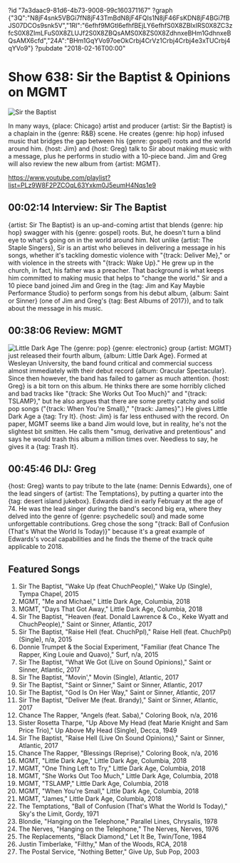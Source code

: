 ?id "7a3daac9-81d6-4b73-9008-99c160371167"
?graph {"3Q":"N8jF4snk5VBGi7fN8jF43TmBdN8jF4FQIs1N8jF46FsKDN8jF4BGi7fBJS07DCOs9snk5V","1RI":"6efhf9MGtl6efhfBEjLY6efhfS0X8ZBIxIRS0X8ZC3zfcS0X8ZImLFuS0X8ZLUJf2S0X8ZBQsAMS0X8ZS0X8ZdhnxeBHm1GdhnxeBQsAMX6cfd","24A":"BHm1GqYVo97oeOkCrbj4CrVz1Crbj4Crbj4e3xTUCrbj4qYVo9"}
?pubdate "2018-02-16T00:00"

# Show 638: Sir the Baptist & Opinions on MGMT 
![Sir the Baptist](https://static.soundopinions.org/images/2018/sir_the.jpg)

In many ways, {place: Chicago} artist and producer {artist: Sir the Baptist} is a chaplain in the {genre: R&B} scene. He creates {genre: hip hop} infused music that bridges the gap between his {genre: gospel} roots and the world around him. {host: Jim} and {host: Greg} talk to Sir about making music with a message, plus he performs in studio with a 10-piece band. Jim and Greg will also review the new album from {artist: MGMT}.

https://www.youtube.com/playlist?list=PLz9W8F2PZCOqL63Yxkm0J5eumH4Nqs1e9

## 00:02:14 Interview: Sir The Baptist
{artist: Sir The Baptist} is an up-and-coming artist that blends {genre: hip hop} swagger with his {genre: gospel} roots. But, he doesn't turn a blind eye to what's going on in the world around him. Not unlike {artist: The Staple Singers}, Sir is an artist who believes in delivering a message in his songs, whether it's tackling domestic violence with "{track: Deliver Me}," or with violence in the streets with "{track: Wake Up}." He grew up in the church, in fact, his father was a preacher. That background is what keeps him committed to making music that helps to "change the world."  Sir and a 10 piece band joined Jim and Greg in the {tag: Jim and Kay Maybie Performance Studio} to perform songs from his debut album, {album: Saint or Sinner} (one of Jim and Greg's {tag: Best Albums of 2017}), and to talk about the message in his music.

## 00:38:06 Review: MGMT
![Little Dark Age](https://static.soundopinions.org/assets/638/1RI0.jpg)
The {genre: pop} {genre: electronic} group {artist: MGMT} just released their fourth album, {album: Little Dark Age}. Formed at Wesleyan University, the band found critical and commercial success almost immediately with their debut record {album: Oracular Spectacular}. Since then however, the band has failed to garner as much attention. {host: Greg} is a bit torn on this album. He thinks there are some horribly cliched and bad tracks like "{track: She Works Out Too Much}" and "{track: TSLAMP}," but he also argues that there are some pretty catchy and solid pop songs ("{track: When You're Small}," "{track: James}".) He gives Little Dark Age a {tag: Try It}. {host: Jim} is far less enthused with the record. On paper, MGMT seems like a band Jim would love, but in reality, he's not the slightest bit smitten. He calls them "smug, derivative and pretentious" and says he would trash this album a million times over. Needless to say, he gives it a {tag: Trash It}.


## 00:45:46 DIJ: Greg
{host: Greg} wants to pay tribute to the late {name: Dennis Edwards}, one of the lead singers of {artist: The Temptations}, by putting a quarter into the {tag: desert island jukebox}. Edwards died in early February at the age of 74. He was the lead singer during the band's second big era, where they delved into the genre of {genre: psychedelic soul} and made some unforgettable contributions. Greg chose the song "{track: Ball of Confusion (That's What the World Is Today)}" because it's a great example of Edwards's vocal capabilities and he finds the theme of the track quite applicable to 2018.


## Featured Songs
1. Sir The Baptist, "Wake Up (feat ChuchPeople)," Wake Up (Single), Tympa Chapel, 2015
1. MGMT, "Me and Michael," Little Dark Age, Columbia, 2018
1. MGMT, "Days That Got Away," Little Dark Age, Columbia, 2018
1. Sir The Baptist, "Heaven (feat. Donald Lawrence & Co., Keke Wyatt and ChuchPeople)," Saint or Sinner, Atlantic, 2017
1. Sir The Baptist, "Raise Hell (feat. ChuchPpl)," Raise Hell (feat. ChuchPpl) (Single), n/a, 2015
1. Donnie Trumpet & the Social Experiment, "Familiar (feat Chance The Rapper, King Louie and Quavo)," Surf, n/a, 2015
1. Sir The Baptist, "What We Got (Live on Sound Opinions)," Saint or Sinner, Atlantic, 2017
1. Sir The Baptist, "Movin'," Movin (Single), Atlantic, 2017
1. Sir The Baptist, "Saint or Sinner," Saint or Sinner, Atlantic, 2017
1. Sir The Baptist, "God Is On Her Way," Saint or Sinner, Atlantic, 2017
1. Sir The Baptist, "Deliver Me (feat. Brandy)," Saint or Sinner, Atlantic, 2017
1. Chance The Rapper, "Angels (feat. Saba)," Coloring Book, n/a, 2016
1. Sister Rosetta Tharpe, "Up Above My Head (feat Marie Knight and Sam Price Trio)," Up Above My Head (Single), Decca, 1949
1. Sir The Baptist, "Raise Hell (Live On Sound Opinions)," Saint or Sinner, Atlantic, 2017
1. Chance The Rapper, "Blessings (Reprise)," Coloring Book, n/a, 2016
1. MGMT, "Little Dark Age," Little Dark Age, Columbia, 2018
1. MGMT, "One Thing Left to Try," Little Dark Age, Columbia, 2018
1. MGMT, "She Works Out Too Much," Little Dark Age, Columbia, 2018
1. MGMT, "TSLAMP," Little Dark Age, Columbia, 2018
1. MGMT, "When You're Small," Little Dark Age, Columbia, 2018
1. MGMT, "James," Little Dark Age, Columbia, 2018
1. The Temptations, "Ball of Confusion (That's What the World Is Today)," Sky's the Limit, Gordy, 1971
1. Blondie, "Hanging on the Telephone," Parallel Lines, Chrysalis, 1978
1. The Nerves, "Hanging on the Telephone," The Nerves, Nerves, 1976
1. The Replacements, "Black Diamond," Let It Be, Twin/Tone, 1984
1. Justin Timberlake, "Filthy," Man of the Woods, RCA, 2018
1. The Postal Service, "Nothing Better," Give Up, Sub Pop, 2003

